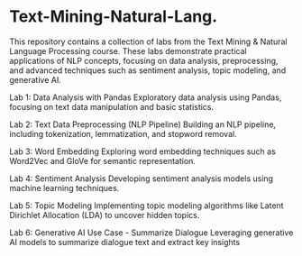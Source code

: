 # Text-Mining-Natural-Lang.
This repository contains a collection of labs from the Text Mining &amp; Natural Language Processing course. These labs demonstrate practical applications of NLP concepts, focusing on data analysis, preprocessing, and advanced techniques such as sentiment analysis, topic modeling, and generative AI.


Lab 1: Data Analysis with Pandas
Exploratory data analysis using Pandas, focusing on text data manipulation and basic statistics.

Lab 2: Text Data Preprocessing (NLP Pipeline)
Building an NLP pipeline, including tokenization, lemmatization, and stopword removal.

Lab 3: Word Embedding
Exploring word embedding techniques such as Word2Vec and GloVe for semantic representation.

Lab 4: Sentiment Analysis
Developing sentiment analysis models using machine learning techniques.

Lab 5: Topic Modeling
Implementing topic modeling algorithms like Latent Dirichlet Allocation (LDA) to uncover hidden topics.

Lab 6: Generative AI Use Case - Summarize Dialogue
Leveraging generative AI models to summarize dialogue text and extract key insights

